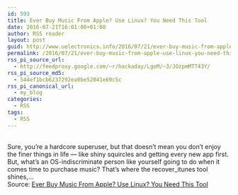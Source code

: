 ```yaml
---
id: 593
title: Ever Buy Music From Apple? Use Linux? You Need This Tool
date: 2016-07-21T16:01:00+01:00
author: RSS reader
layout: post
guid: http://www.uelectronics.info/2016/07/21/ever-buy-music-from-apple-use-linux-you-need-this-tool/
permalink: /2016/07/21/ever-buy-music-from-apple-use-linux-you-need-this-tool/
rss_pi_source_url:
  - http://feedproxy.google.com/~r/hackaday/LgoM/~3/JOzpmMTT43Y/
rss_pi_source_md5:
  - 544ef1bcb6237292ea0be52041e69c5c
rss_pi_canonical_url:
  - my_blog
categories:
  - RSS
tags:
  - RSS
---
```

&#013;  
Sure, you’re a hardcore superuser, but that doesn’t mean you don’t enjoy the finer things in life — like shiny squircles and getting every new app first. But, what’s an OS-indiscriminate person like yourself going to do when it comes time to purchase music? That’s where the recover_itunes tool shines,…&#013;  
Source: <a href="http://feedproxy.google.com/~r/hackaday/LgoM/~3/JOzpmMTT43Y/" target="_blank">Ever Buy Music From Apple? Use Linux? You Need This Tool</a>